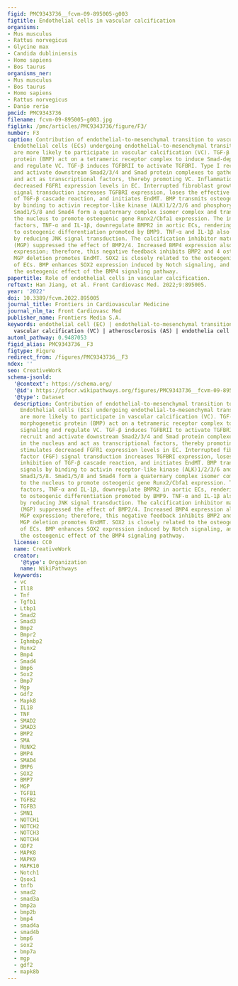 ```yaml
---
figid: PMC9343736__fcvm-09-895005-g003
figtitle: Endothelial cells in vascular calcification
organisms:
- Mus musculus
- Rattus norvegicus
- Glycine max
- Candida dubliniensis
- Homo sapiens
- Bos taurus
organisms_ner:
- Mus musculus
- Bos taurus
- Homo sapiens
- Rattus norvegicus
- Danio rerio
pmcid: PMC9343736
filename: fcvm-09-895005-g003.jpg
figlink: /pmc/articles/PMC9343736/figure/F3/
number: F3
caption: Contribution of endothelial-to-mesenchymal transition to vascular calcification.
  Endothelial cells (ECs) undergoing endothelial-to-mesenchymal transition (EndMT)
  are more likely to participate in vascular calcification (VC). TGF-β and bone morphogenetic
  protein (BMP) act on a tetrameric receptor complex to induce Smad-dependent signaling
  and regulate VC. TGF-β induces TGFBRII to activate TGFBRI. Type I receptors recruit
  and activate downstream Smad2/3/4 and Smad protein complexes to gather in the nucleus
  and act as transcriptional factors, thereby promoting VC. Inflammation stimulates
  decreased FGFR1 expression levels in EC. Interrupted fibroblast growth factor (FGF)
  signal transduction increases TGFBRI expression, loses the effective inhibition
  of TGF-β cascade reaction, and initiates EndMT. BMP transmits osteogenic signals
  by binding to activin receptor-like kinase (ALK)1/2/3/6 and phosphorylating Smad1/5/8.
  Smad1/5/8 and Smad4 form a quaternary complex isomer complex and translocate to
  the nucleus to promote osteogenic gene Runx2/Cbfa1 expression. The inflammatory
  factors, TNF-α and IL-1β, downregulate BMPR2 in aortic ECs, rendering ECs sensitive
  to osteogenic differentiation promoted by BMP9. TNF-α and IL-1β also promote EndMT
  by reducing JNK signal transduction. The calcification inhibitor matrix Gla protein
  (MGP) suppressed the effect of BMP2/4. Increased BMP4 expression also induces MGP
  expression; therefore, this negative feedback inhibits BMP2 and 4 osteogenesis.
  MGP deletion promotes EndMT. SOX2 is closely related to the osteogenic differentiation
  of ECs. BMP enhances SOX2 expression induced by Notch signaling, and SOX2 amplifies
  the osteogenic effect of the BMP4 signaling pathway.
papertitle: Role of endothelial cells in vascular calcification.
reftext: Han Jiang, et al. Front Cardiovasc Med. 2022;9:895005.
year: '2022'
doi: 10.3389/fcvm.2022.895005
journal_title: Frontiers in Cardiovascular Medicine
journal_nlm_ta: Front Cardiovasc Med
publisher_name: Frontiers Media S.A.
keywords: endothelial cell (EC) | endothelial-to-mesenchymal transition (EndMT) |
  vascular calcification (VC) | atherosclerosis (AS) | endothelia cell dysfunction
automl_pathway: 0.9487053
figid_alias: PMC9343736__F3
figtype: Figure
redirect_from: /figures/PMC9343736__F3
ndex: ''
seo: CreativeWork
schema-jsonld:
  '@context': https://schema.org/
  '@id': https://pfocr.wikipathways.org/figures/PMC9343736__fcvm-09-895005-g003.html
  '@type': Dataset
  description: Contribution of endothelial-to-mesenchymal transition to vascular calcification.
    Endothelial cells (ECs) undergoing endothelial-to-mesenchymal transition (EndMT)
    are more likely to participate in vascular calcification (VC). TGF-β and bone
    morphogenetic protein (BMP) act on a tetrameric receptor complex to induce Smad-dependent
    signaling and regulate VC. TGF-β induces TGFBRII to activate TGFBRI. Type I receptors
    recruit and activate downstream Smad2/3/4 and Smad protein complexes to gather
    in the nucleus and act as transcriptional factors, thereby promoting VC. Inflammation
    stimulates decreased FGFR1 expression levels in EC. Interrupted fibroblast growth
    factor (FGF) signal transduction increases TGFBRI expression, loses the effective
    inhibition of TGF-β cascade reaction, and initiates EndMT. BMP transmits osteogenic
    signals by binding to activin receptor-like kinase (ALK)1/2/3/6 and phosphorylating
    Smad1/5/8. Smad1/5/8 and Smad4 form a quaternary complex isomer complex and translocate
    to the nucleus to promote osteogenic gene Runx2/Cbfa1 expression. The inflammatory
    factors, TNF-α and IL-1β, downregulate BMPR2 in aortic ECs, rendering ECs sensitive
    to osteogenic differentiation promoted by BMP9. TNF-α and IL-1β also promote EndMT
    by reducing JNK signal transduction. The calcification inhibitor matrix Gla protein
    (MGP) suppressed the effect of BMP2/4. Increased BMP4 expression also induces
    MGP expression; therefore, this negative feedback inhibits BMP2 and 4 osteogenesis.
    MGP deletion promotes EndMT. SOX2 is closely related to the osteogenic differentiation
    of ECs. BMP enhances SOX2 expression induced by Notch signaling, and SOX2 amplifies
    the osteogenic effect of the BMP4 signaling pathway.
  license: CC0
  name: CreativeWork
  creator:
    '@type': Organization
    name: WikiPathways
  keywords:
  - vc
  - Il18
  - Tnf
  - Tgfb1
  - Ltbp1
  - Smad2
  - Smad3
  - Bmp2
  - Bmpr2
  - Ighmbp2
  - Runx2
  - Bmp4
  - Smad4
  - Bmp6
  - Sox2
  - Bmp7
  - Mgp
  - Gdf2
  - Mapk8
  - IL18
  - TNF
  - SMAD2
  - SMAD3
  - BMP2
  - SMA
  - RUNX2
  - BMP4
  - SMAD4
  - BMP6
  - SOX2
  - BMP7
  - MGP
  - TGFB1
  - TGFB2
  - TGFB3
  - SMN1
  - NOTCH1
  - NOTCH2
  - NOTCH3
  - NOTCH4
  - GDF2
  - MAPK8
  - MAPK9
  - MAPK10
  - Notch1
  - Qsox1
  - tnfb
  - smad2
  - smad3a
  - bmp2a
  - bmp2b
  - bmp4
  - smad4a
  - smad4b
  - bmp6
  - sox2
  - bmp7a
  - mgp
  - gdf2
  - mapk8b
---
```

